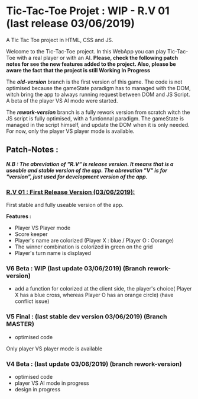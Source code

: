 # Tic-Tac-Toe Projet : WIP - R.V 01 (last release 03/06/2019) 

A Tic Tac Toe project in HTML, CSS and JS. 

Welcome to the Tic-Tac-Toe project. 
In this WebApp you can play Tic-Tac-Toe with a real player or with an AI. 
**Please, check the following patch notes for see the new features added to the project. 
Also, please be aware the fact that the project is still Working In Progress**


The ***old-version*** branch is the first version of this game. 
The code is not optimised because the gameState paradigm has to managed with the DOM, witch bring the app to always running request between DOM and JS Script.
A beta of the player VS AI mode were started. 

The ***rework-version*** branch is a fully rework version from scratch witch the JS script is fully optimised, with a funtionnal paradigm.
The gameState is managed in the script himself, and update the DOM when it is only needed.
For now, only the player VS player mode is available.


## Patch-Notes : 

***N.B : The abreviation of "R.V" is release version. It means that is a useable and stable version of the app.
The abrevation "V" is for "version", just used for development version of the app.***



### [R.V 01 : First Release Version (03/06/2019): ](https://gitlab.com/alex.ray.dupont/tic-tac-toe/releases)

First stable and fully useable version of the app. 

**Features :**

- Player VS Player mode
- Score keeper
- Player's name are colorized (Player X : blue / Player O : Oorange)
- The winner combination is colorized in green on the grid
- Player's turn name is displayed

### V6 Beta : WIP (last update 03/06/2019) (Branch rework-version)

- add a function for colorized at the client side, the player's choice( Player X has a blue cross, whereas Player O has an orange circle) (have conflict issue)

### V5 Final : (last stable dev version 03/06/2019) (Branch MASTER)

- optimised code 

Only player VS player mode is available

### V4 Beta : (last update 03/06/2019) (branch rework-version) 

- optimised code
- player VS AI mode in progress
- design in progress